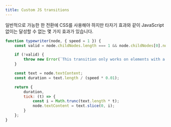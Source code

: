 ```yaml
---
title: Custom JS transitions
---
```


일반적으로 가능한 한 전환에 CSS를 사용해야 하지만 타자기 효과와 같이 JavaScript 없이는 달성할 수 없는 몇 가지 효과가 있습니다.

```js
function typewriter(node, { speed = 1 }) {
	const valid = node.childNodes.length === 1 && node.childNodes[0].nodeType === Node.TEXT_NODE;

	if (!valid) {
		throw new Error(`This transition only works on elements with a single text node child`);
	}

	const text = node.textContent;
	const duration = text.length / (speed * 0.01);

	return {
		duration,
		tick: (t) => {
			const i = Math.trunc(text.length * t);
			node.textContent = text.slice(0, i);
		}
	};
}
```
